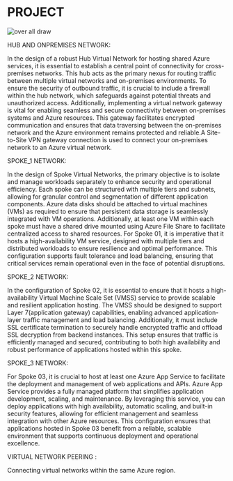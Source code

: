 # PROJECT

![over all draw](https://github.com/user-attachments/assets/401e9a73-ec28-4909-8b33-488a3a2d84a6)




HUB AND ONPREMISES NETWORK:

In the design of a robust Hub Virtual Network for hosting shared Azure services, it is essential to establish a central point of connectivity for cross-premises networks. This hub acts as the primary nexus for routing traffic between multiple virtual networks and on-premises environments. To ensure the security of outbound traffic, it is crucial to include a firewall within the hub network, which safeguards against potential threats and unauthorized access. Additionally, implementing a virtual network gateway is vital for enabling seamless and secure connectivity between on-premises systems and Azure resources. This gateway facilitates encrypted communication and ensures that data traversing between the on-premises network and the Azure environment remains protected and reliable.A Site-to-Site VPN gateway connection is used to connect your on-premises network to an Azure virtual network.
 
SPOKE_1 NETWORK:

 In the design of Spoke Virtual Networks, the primary objective is to isolate and manage workloads separately to enhance security and operational efficiency. Each spoke can be structured with multiple tiers and subnets, allowing for granular control and segmentation of different application components. Azure data disks should be attached to virtual machines (VMs) as required to ensure that persistent data storage is seamlessly integrated with VM operations. Additionally, at least one VM within each spoke must have a shared drive mounted using Azure File Share to facilitate centralized access to shared resources. For Spoke 01, it is imperative that it hosts a high-availability VM service, designed with multiple tiers and distributed workloads to ensure resilience and optimal performance. This configuration supports fault tolerance and load balancing, ensuring that critical services remain operational even in the face of potential disruptions.

SPOKE_2 NETWORK:

 In the configuration of Spoke 02, it is essential to ensure that it hosts a high-availability Virtual Machine Scale Set (VMSS) service to provide scalable and resilient application hosting. The VMSS should be designed to support Layer 7(application gateway) capabilities, enabling advanced application-layer traffic management and load balancing. Additionally, it must include SSL certificate termination to securely handle encrypted traffic and offload SSL decryption from backend instances. This setup ensures that traffic is efficiently managed and secured, contributing to both high availability and robust performance of applications hosted within this spoke.

SPOKE_3 NETWORK:
      
      
For Spoke 03, it is crucial to host at least one Azure App Service to facilitate the deployment and management of web applications and APIs. Azure App Service provides a fully managed platform that simplifies application development, scaling, and maintenance. By leveraging this service, you can deploy applications with high availability, automatic scaling, and built-in security features, allowing for efficient management and seamless integration with other Azure resources. This configuration ensures that applications hosted in Spoke 03 benefit from a reliable, scalable environment that supports continuous deployment and operational excellence.
  
VIRTUAL NETWORK PEERING  :

Connecting virtual networks within the same Azure region.